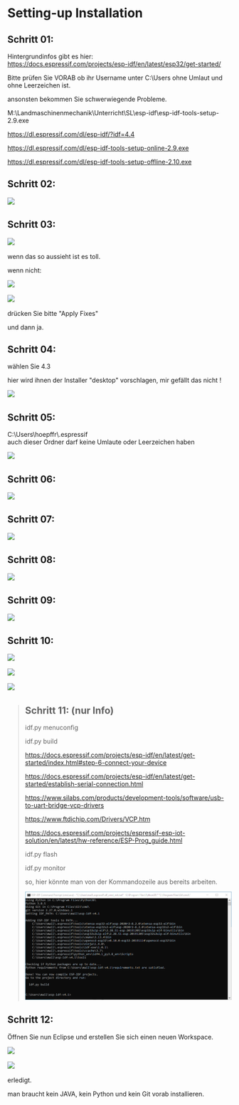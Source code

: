 # Setting-up Installation

## Schritt 01:

Hintergrundinfos gibt es hier:  
https://docs.espressif.com/projects/esp-idf/en/latest/esp32/get-started/

Bitte prüfen Sie VORAB ob ihr Username unter C:\\Users ohne Umlaut und ohne Leerzeichen ist. 

ansonsten bekommen Sie schwerwiegende Probleme. 

M:\\Landmaschinenmechanik\\Unterricht\\SL\\esp-idf\\esp-idf-tools-setup-2.9.exe

https://dl.espressif.com/dl/esp-idf/?idf=4.4

https://dl.espressif.com/dl/esp-idf-tools-setup-online-2.9.exe

https://dl.espressif.com/dl/esp-idf-tools-setup-offline-2.10.exe

## Schritt 02:

![](https://user-images.githubusercontent.com/69573151/127839833-d287df63-63ee-4f83-8144-ec901b59e1e2.png)

## Schritt 03:

![](https://user-images.githubusercontent.com/69573151/124079826-edadf300-da49-11eb-9f2c-09df6762d1d3.png)

wenn das so aussieht ist es toll.  

wenn nicht:

![](https://user-images.githubusercontent.com/69573151/127839959-f86d3cbb-3f00-47b1-8695-aadd0b243e50.png)

![](https://user-images.githubusercontent.com/69573151/127840060-62ca0063-0bc0-4efe-8c67-be0569275592.png)

drücken Sie bitte "Apply Fixes"

und dann ja.

## Schritt 04:

wählen Sie 4.3

hier wird ihnen der Installer "desktop" vorschlagen, mir gefällt das nicht !

![](https://user-images.githubusercontent.com/69573151/127840259-084f3ce9-8d0c-4779-b7a0-6bc28cbf8860.png)


## Schritt 05:

C:\\Users\\hoepffr\\.espressif  
auch dieser Ordner darf keine Umlaute oder Leerzeichen haben

![](https://user-images.githubusercontent.com/69573151/124080125-4c736c80-da4a-11eb-8b2a-84fb4fa06eca.png)

## Schritt 06:

![](https://user-images.githubusercontent.com/69573151/130443695-329490e6-8fac-427f-aa90-7981b7c79663.png)

## Schritt 07:

![](https://user-images.githubusercontent.com/69573151/124080464-b1c75d80-da4a-11eb-8bf5-773fbe59612f.png)

## Schritt 08:

![](https://user-images.githubusercontent.com/69573151/124080562-cdcaff00-da4a-11eb-8764-e3bd49ac888b.png)

## Schritt 09:

![](https://user-images.githubusercontent.com/69573151/124081041-55b10900-da4b-11eb-8b47-22a968f55e4d.png)

## Schritt 10:

![](https://user-images.githubusercontent.com/69573151/124081144-737e6e00-da4b-11eb-83ef-0ee6f492b41d.png)

![](https://user-images.githubusercontent.com/69573151/124081164-7b3e1280-da4b-11eb-9c4f-f358c59daa36.png)

![](https://user-images.githubusercontent.com/69573151/124081200-86913e00-da4b-11eb-97c1-8a3e3532f13d.png)

> ## Schritt 11: (nur Info)
> 
> idf.py menuconfig
> 
> idf.py build
> 
> https://docs.espressif.com/projects/esp-idf/en/latest/get-started/index.html#step-6-connect-your-device
> 
> https://docs.espressif.com/projects/esp-idf/en/latest/get-started/establish-serial-connection.html
> 
> https://www.silabs.com/products/development-tools/software/usb-to-uart-bridge-vcp-drivers
> 
> https://www.ftdichip.com/Drivers/VCP.htm
> 
> https://docs.espressif.com/projects/espressif-esp-iot-solution/en/latest/hw-reference/ESP-Prog_guide.html
> 
> idf.py flash
> 
> idf.py monitor
> 
> so, hier könnte man von der Kommandozeile aus bereits arbeiten.
> 
> ![](https://raw.githubusercontent.com/Meisterschulen-am-Ostbahnhof-Munchen/Install-ISOBUS-Environment-docs/main/images/SettingUp/Schritt_12.png)

## Schritt 12:

Öffnen Sie nun Eclipse und erstellen Sie sich einen neuen Workspace.

![](https://user-images.githubusercontent.com/69573151/124082234-c147a600-da4c-11eb-9f46-4c323b9664d6.png)

![](https://user-images.githubusercontent.com/69573151/124082195-b2f98a00-da4c-11eb-9750-39be52277e92.png)

erledigt. 

man braucht kein JAVA, kein Python und kein Git vorab installieren.

